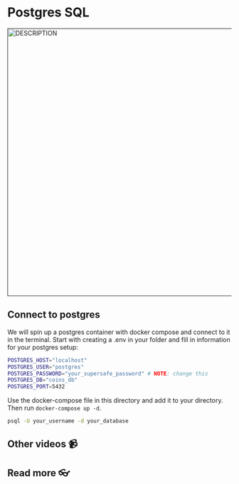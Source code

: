 # Postgres SQL

<a href="" target="_blank">
  <img src="https://github.com/kokchun/assets/blob/main/FOLDER_NAME/.png?raw=true" alt="DESCRIPTION" width="600">
</a>


## Connect to postgres 

We will spin up a postgres container with docker compose and connect to it in the terminal. Start with creating a .env in your folder and fill in information for your postgres setup:

```bash
POSTGRES_HOST="localhost"
POSTGRES_USER="postgres"
POSTGRES_PASSWORD="your_supersafe_password" # NOTE: change this
POSTGRES_DB="coins_db"
POSTGRES_PORT=5432
```

Use the docker-compose file in this directory and add it to your directory. Then run `docker-compose up -d`. 

```bash
psql -U your_username -d your_database
```


## Other videos 📹

## Read more 👓
